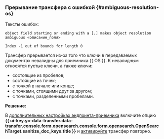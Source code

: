 ### Прерывание трансфера с ошибкой {#ambiguous-resolution-os}

Тексты ошибок:

```text
object field starting or ending with a [.] makes object resolution ambiguous <описание_поля>

Index -1 out of bounds for length 0
```

Трансфер прерывается из-за того что ключи в передаваемых документах невалидны для приемника {{ OS }}. К невалидным относятся пустые ключи, а также ключи:

* состоящие из пробелов;
* состоящие из точек;
* с точкой в начале или конце;
* с точками, стоящими друг за другом;
* с точками, разделенными пробелами.

**Решение:**

В [дополнительных настройках эндпоинта-приемника](../../../../data-transfer/operations/endpoint/target/opensearch.md#additional-settings) включите опцию **{{ ui-key.yc-data-transfer.data-transfer.console.form.opensearch.console.form.opensearch.OpenSearchTarget.sanitize_doc_keys.title }}** и [активируйте](../../../../data-transfer/operations/transfer.md#activate) трансфер повторно.

